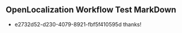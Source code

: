 ## OpenLocalization Workflow Test MarkDown
* e2732d52-d230-4079-8921-fbf5f410595d thanks!

<!--HONumber=Jul16_HO5-->


